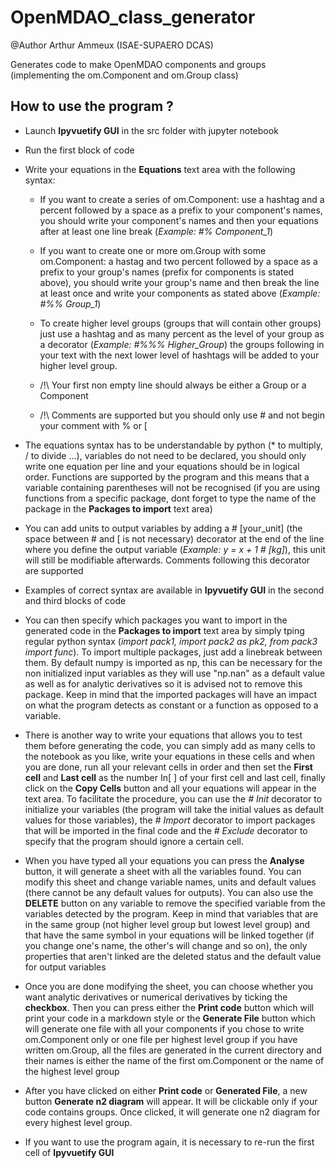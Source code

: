# OpenMDAO_class_generator

@Author Arthur Ammeux (ISAE-SUPAERO DCAS)

Generates code to make OpenMDAO components and groups (implementing the om.Component and om.Group class)

## How to use the program ?

- Launch __Ipyvuetify GUI__ in the src folder with jupyter notebook

- Run the first block of code

- Write your equations in the __Equations__ text area with the following syntax:

  - If you want to create a series of om.Component: use a hashtag and a percent followed by a space as a prefix to your component's names, you should write your component's names and then your equations after at least one line break (*Example: #% Component_1*)

  - If you want to create one or more om.Group with some om.Component: a hastag and two percent followed by a space as a prefix to your group's names (prefix for components is stated above), you should write your group's name and then break the line at least once and write your components as stated above (*Example: #%% Group_1*)

  - To create higher level groups (groups that will contain other groups) just use a hashtag and as many percent as the level of your group as a decorator (*Example: #%%% Higher_Group*)
the groups following in your text with the next lower level of hashtags will be added to your higher level group.

  - /!\ Your first non empty line should always be either a Group or a Component

  - /!\ Comments are supported but you should only use # and not begin your comment with % or [

- The equations syntax has to be understandable by python (* to multiply, / to divide ...), variables do not need to be declared, you should only write one equation per line and your equations should be in logical order. Functions are supported by the program and this means that a variable containing parentheses will not be recognised (if you are using functions from a specific package, dont forget to type the name of the package in the __Packages to import__ text area)

- You can add units to output variables by adding a # [your_unit] (the space between # and [ is not necessary) decorator at the end of the line where you define the output variable (*Example: y = x + 1 # [kg]*), this unit will still be modifiable afterwards. Comments following this decorator are supported

- Examples of correct syntax are available in __Ipyvuetify GUI__ in the second and third blocks of code

- You can then specify which packages you want to import in the generated code in the __Packages to import__ text area by simply tping regular python syntax (*import pack1, import pack2 as pk2, from pack3 import func*). To import multiple packages, just add a linebreak between them. By default numpy is imported as np, this can be necessary for the non initialized input variables as they will use "np.nan" as a default value as well as for analytic derivatives so it is advised not to remove this package. Keep in mind that the imported packages will have an impact on what the program detects as constant or a function as opposed to a variable.

- There is another way to write your equations that allows you to test them before generating the code, you can simply add as many cells to the notebook as you like, write your equations in these cells and when you are done, run all your relevant cells in order and then set the __First cell__ and __Last cell__ as the number In[ ] of your first cell and last cell, finally click on the __Copy Cells__ button and all your equations will appear in the text area. To facilitate the procedure, you can use the *# Init* decorator to initialize your variables (the program will take the initial values as default values for those variables), the *# Import* decorator to import packages that will be imported in the final code and the *# Exclude* decorator to specify that the program should ignore a certain cell.

- When you have typed all your equations you can press the __Analyse__ button, it will generate a sheet with all the variables found. You can modify this sheet and change variable names, units and default values (there cannot be any default values for outputs). You can also use the __DELETE__ button on any variable to remove the specified variable from the variables detected by the program. Keep in mind that variables that are in the same group (not higher level group but lowest level group) and that have the same symbol in your equations will be linked together (if you change one's name, the other's will change and so on), the only properties that aren't linked are the deleted status and the default value for output variables

- Once you are done modifying the sheet, you can choose whether you want analytic derivatives or numerical derivatives by ticking the __checkbox__. Then you can press either the __Print code__ button which will print your code in a markdown style or the __Generate File__ button which will generate one file with all your components if you chose to write om.Component only or one file per highest level group if you have written om.Group, all the files are generated in the current directory and their names is either the name of the first om.Component or the name of the highest level group

- After you have clicked on either __Print code__ or __Generated File__, a new button __Generate n2 diagram__ will appear. It will be clickable only if your code contains groups. Once clicked, it will generate one n2 diagram for every highest level group.

- If you want to use the program again, it is necessary to re-run the first cell of __Ipyvuetify GUI__
